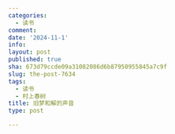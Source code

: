 ```yaml
---
categories:
  - 读书
comment: 
date: '2024-11-1'
info: 
layout: post
published: true
sha: 673d79ccde09a31082086d6b87950955845a7c9f
slug: the-post-7634
tags:
  - 读书
  - 村上春树
title: 旧梦和解的声音
type: post

---
```

